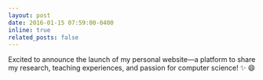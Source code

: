 ```yaml
---
layout: post
date: 2016-01-15 07:59:00-0400
inline: true
related_posts: false
---
```


Excited to announce the launch of my personal website—a platform to share my research, teaching experiences, and passion for computer science! :sparkles: :smile:
